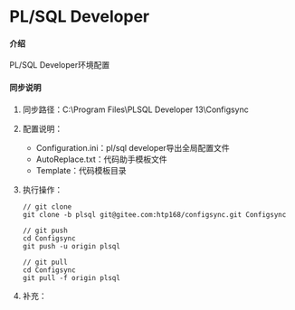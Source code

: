 ﻿# PL/SQL Developer

#### 介绍
PL/SQL Developer环境配置

#### 同步说明

1.  同步路径：C:\Program Files\PLSQL Developer 13\Configsync

2.  配置说明：
    * Configuration.ini：pl/sql developer导出全局配置文件
    * AutoReplace.txt：代码助手模板文件
    * Template：代码模板目录

3.  执行操作：
    ```git
    // git clone
    git clone -b plsql git@gitee.com:htp168/configsync.git Configsync
    
    // git push
    cd Configsync
    git push -u origin plsql
    
    // git pull
    cd Configsync
    git pull -f origin plsql
    
    ```

4.  补充：
